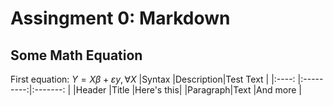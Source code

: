# Assingment 0: Markdown
## Some Math Equation
First equation: $Y =Xβ+εy, ∀X$
|Syntax   |Description|Test Text  |
|:----:   |:---------:|:-------:  |
|Header   |Title      |Here's this|
|Paragraph|Text       |And more   |